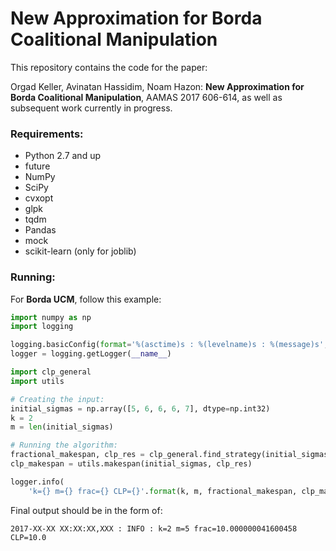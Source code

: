 
# New Approximation for Borda Coalitional Manipulation
This repository contains the code for the paper:

Orgad Keller, Avinatan Hassidim, Noam Hazon:  **New Approximation for Borda Coalitional Manipulation**, AAMAS 2017 606-614, as well as subsequent work currently in progress.

### Requirements:
* Python 2.7 and up
* future
* NumPy
* SciPy
* cvxopt
* glpk
* tqdm
* Pandas
* mock
* scikit-learn (only for joblib)

### Running:
For **Borda UCM**, follow this example:  


```python
import numpy as np
import logging

logging.basicConfig(format='%(asctime)s : %(levelname)s : %(message)s', level=logging.INFO)
logger = logging.getLogger(__name__)

import clp_general
import utils

# Creating the input:
initial_sigmas = np.array([5, 6, 6, 6, 7], dtype=np.int32)
k = 2
m = len(initial_sigmas)

# Running the algorithm:
fractional_makespan, clp_res = clp_general.find_strategy(initial_sigmas, k, mode='per_cand')
clp_makespan = utils.makespan(initial_sigmas, clp_res)

logger.info(
    'k={} m={} frac={} CLP={}'.format(k, m, fractional_makespan, clp_makespan))
```

Final output should be in the form of:
```
2017-XX-XX XX:XX:XX,XXX : INFO : k=2 m=5 frac=10.000000041600458 CLP=10.0
```
